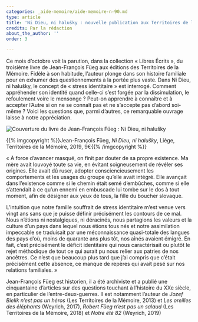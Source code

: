 ```yaml
---
categories: _aide-memoire/aide-memoire-n-90.md
type: article
title: 'Ni Dieu, ni halušky : nouvelle publication aux Territoires de la Mémoire'
credits: Par la rédaction
about_the_author: ''
order: 3

---
```

Ce mois d’octobre voit la parution, dans la collection « Libres Écrits », du troisième livre de Jean-François Füeg aux éditions des Territoires de la Mémoire. Fidèle à son habitude, l’auteur plonge dans son histoire familiale pour en exhumer des questionnements à la portée plus vaste. Dans Ni Dieu, ni halušky, le concept de « stress identitaire » est interrogé. Comment appréhender son identité quand celle-ci s’est forgée par la dissimulation, le refoulement voire le mensonge ? Peut-on apprendre à connaître et à accepter l’Autre si on ne se connaît pas et ne s’accepte pas d’abord soi-même ? Voici les questions que, parmi d’autres, ce remarquable ouvrage laisse à notre appréciation.

![Couverture du livre de Jean-François Füeg : Ni Dieu, ni halušky](https://www.territoires-memoire.be/assets/uploads/ni-dieu-ni-halusky.jpg "Jean-François Füeg, Ni Dieu, ni halušky, Liège, Territoires de la Mémoire, 2019, 9€ ")

{{% imgcopyright %}}<span class="img-copyright">Jean-François Füeg, _Ni Dieu, ni halušky_, Liège, Territoires de la Mémoire, 2019, 9€</span>{{% /imgcopyright %}}

« À force d’avancer masqué, on finit par douter de sa propre existence. Ma mère avait louvoyé toute sa vie, en évitant soigneusement de révéler ses origines. Elle avait dû ruser, adopter consciencieusement les comportements et les usages du groupe qu’elle avait intégré. Elle avançait dans l’existence comme si le chemin était semé d’embûches, comme si elle s’attendait à ce qu’un ennemi en embuscade lui tombe sur le dos à tout moment, afin de désigner aux yeux de tous, la fille du boucher slovaque.

L’intuition que notre famille souffrait de stress identitaire m’est venue vers vingt ans sans que je puisse définir précisément les contours de ce mal. Nous n’étions ni nostalgiques, ni déracinés, nous partagions les valeurs et la culture d’un pays dans lequel nous étions tous nés et notre assimilation impeccable se traduisait par une méconnaissance quasi-totale des langues des pays d’où, moins de quarante ans plus tôt, nos aînés avaient émigré. En fait, c’est précisément le déficit identitaire qui nous caractérisait ou plutôt le rejet méthodique de tout ce qui aurait pu nous relier aux patries de nos ancêtres. Ce n’est que beaucoup plus tard que j’ai compris que c’était précisément cette absence, ce manque de repères qui avait pesé sur nos relations familiales. »

Jean-François Füeg est historien, il a été archiviste et a publié une cinquantaine d’articles sur des questions touchant à l’histoire du XXe siècle, en particulier de l’entre-deux-guerres. Il est notamment l’auteur de _Jozef Bielik n’est pas un héros_ (Les Territoires de la Mémoire, 2013) et _Les oreilles des éléphants_ (Weyrich, 2017), _Robert Füeg n’est pas un salaud_ (Les Territoires de la Mémoire, 2018) et _Notre été 82_ (Weyrich, 2019)